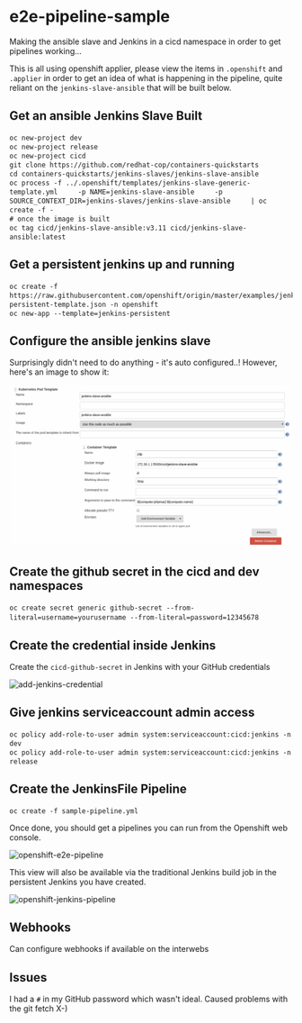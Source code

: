 # e2e-pipeline-sample

Making the ansible slave and Jenkins in a cicd namespace in order to get pipelines working...

This is all using openshift applier, please view the items in `.openshift` and `.applier` in order to get an idea of what is happening in the pipeline, quite reliant on the `jenkins-slave-ansible` that will be built below.

## Get an ansible Jenkins Slave Built

```shell
oc new-project dev
oc new-project release
oc new-project cicd
git clone https://github.com/redhat-cop/containers-quickstarts
cd containers-quickstarts/jenkins-slaves/jenkins-slave-ansible
oc process -f ../.openshift/templates/jenkins-slave-generic-template.yml     -p NAME=jenkins-slave-ansible     -p SOURCE_CONTEXT_DIR=jenkins-slaves/jenkins-slave-ansible     | oc create -f -
# once the image is built
oc tag cicd/jenkins-slave-ansible:v3.11 cicd/jenkins-slave-ansible:latest
```

## Get a persistent jenkins up and running

```shell
oc create -f https://raw.githubusercontent.com/openshift/origin/master/examples/jenkins/jenkins-persistent-template.json -n openshift
oc new-app --template=jenkins-persistent

```

## Configure the ansible jenkins slave

Surprisingly didn't need to do anything - it's auto configured..!  However, here's an image to show it:

![jenkins-slave-management-config](./images/jenkins-slave-management-config.png)

## Create the github secret in the cicd and dev namespaces

`oc create secret generic github-secret --from-literal=username=yourusername --from-literal=password=12345678`

## Create the credential inside Jenkins

Create the `cicd-github-secret` in Jenkins with your GitHub credentials

![add-jenkins-credential](./images/add-jenkins-credential.png)

## Give jenkins serviceaccount admin access

```shell
oc policy add-role-to-user admin system:serviceaccount:cicd:jenkins -n dev
oc policy add-role-to-user admin system:serviceaccount:cicd:jenkins -n release
```

## Create the JenkinsFile Pipeline

```shell
oc create -f sample-pipeline.yml
```

Once done, you should get a pipelines you can run from the Openshift web console.

![openshift-e2e-pipeline](./images/pipelines-screenshot.png)

This view will also be available via the traditional Jenkins build job in the persistent Jenkins you have created.

![openshift-jenkins-pipeline](./images/pipeline-jenkins-screenshot.png)

## Webhooks

Can configure webhooks if available on the interwebs

## Issues

I had a `#` in my GitHub password which wasn't ideal.  Caused problems with the git fetch X-)
